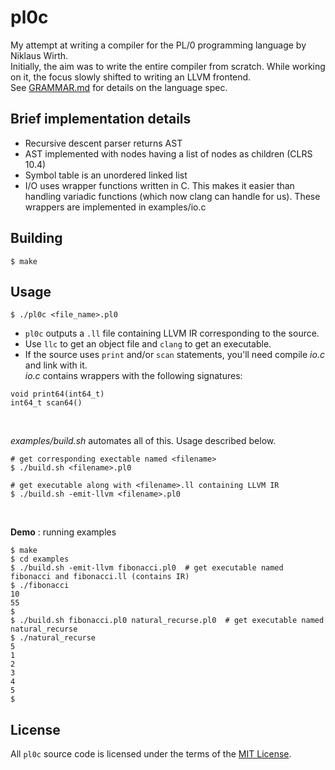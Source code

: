 # pl0c
My attempt at writing a compiler for the PL/0 programming language by Niklaus Wirth. <br>
Initially, the aim was to write the entire compiler from scratch. While working on it, the focus slowly shifted to writing an LLVM frontend. <br>
See [GRAMMAR.md](https://github.com/ronakchauhan97/pl0c/blob/master/GRAMMAR.md) for details on the language spec. <br>

## Brief implementation details
- Recursive descent parser returns AST
- AST implemented with nodes having a list of nodes as children (CLRS 10.4)
- Symbol table is an unordered linked list
- I/O uses wrapper functions written in C. This makes it easier than handling variadic functions (which now clang can handle for us). These wrappers are implemented in examples/io.c


## Building
```
$ make
```

## Usage
```
$ ./pl0c <file_name>.pl0
```
- `pl0c` outputs a `.ll` file containing LLVM IR corresponding to the source. <br>
- Use `llc` to get an object file and `clang` to get an executable.
- If the source uses `print` and/or `scan` statements, you'll need compile _io.c_ and link with it.<br>
_io.c_ contains wrappers with the following signatures:
```
void print64(int64_t)
int64_t scan64()
```
<br>

_examples/build.sh_ automates all of this. Usage described below.
```
# get corresponding exectable named <filename>
$ ./build.sh <filename>.pl0

# get executable along with <filename>.ll containing LLVM IR
$ ./build.sh -emit-llvm <filename>.pl0   
```

<br>

__Demo__ : running examples <br>
```
$ make
$ cd examples
$ ./build.sh -emit-llvm fibonacci.pl0  # get executable named fibonacci and fibonacci.ll (contains IR)
$ ./fibonacci
10
55
$
$ ./build.sh fibonacci.pl0 natural_recurse.pl0  # get executable named natural_recurse
$ ./natural_recurse
5
1
2
3
4
5
$
```

## License
All `pl0c` source code is licensed under the terms of the [MIT License](https://github.com/ronakchauhan97/pl0c/blob/master/LICENSE).